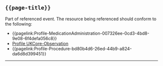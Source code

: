 ## <code>{{page-title}}</code>

Part of referenced event. The resource being referenced should conform to the following:

- {{pagelink:Profile-MedicationAdministration-007326ee-0cd3-4bd8-9e08-6f4defa056c8}}
- [Profile UKCore-Observation](https://simplifier.net/hl7fhirukcorer4/ukcoreobservation)
- {{pagelink:Profile-Procedure-bd80b4d6-26ed-44b9-a824-da6d8d399451}}

---

